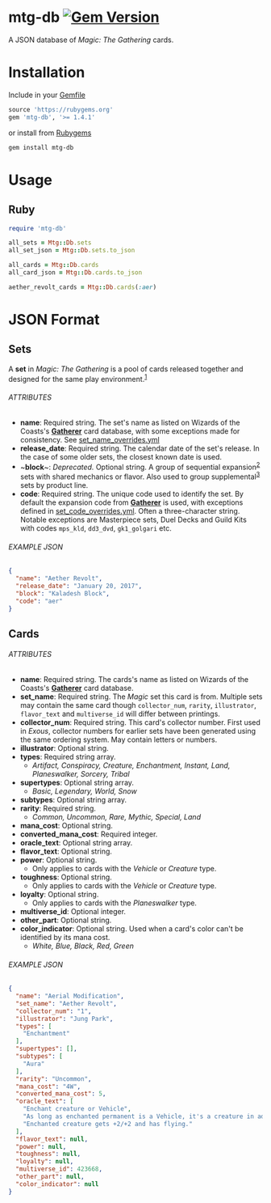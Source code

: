mtg-db [![Gem Version](https://badge.fury.io/rb/mtg-db.svg)](
  https://rubygems.org/gems/mtg-db)
======
A JSON database of _Magic: The Gathering_ cards.

# Installation
Include in your [Gemfile]
```ruby
source 'https://rubygems.org'
gem 'mtg-db', '>= 1.4.1'
```
or install from [Rubygems]
```bash
gem install mtg-db
```

[Gemfile]: https://bundler.io/gemfile.html
[Rubygems]: https://rubygems.org/

# Usage
## Ruby
```ruby
require 'mtg-db'

all_sets = Mtg::Db.sets
all_set_json = Mtg::Db.sets.to_json

all_cards = Mtg::Db.cards
all_card_json = Mtg::Db.cards.to_json

aether_revolt_cards = Mtg::Db.cards(:aer)
```

# JSON Format

## Sets
A **set** in _Magic: The Gathering_ is a pool of cards released together and designed for the same play environment.<sup>[1]</sup>

[1]: https://mtg.gamepedia.com/Set

###### ATTRIBUTES
- **name**: Required string. The set's name as listed on Wizards of the Coasts's **[Gatherer]** card database, with some exceptions made for consistency. See [set_name_overrides.yml](script/data/set_name_overrides.yml)
- **release_date**: Required string. The calendar date of the set's release. In the case of some older sets, the closest known date is used.
-  ~**block**~: _Deprecated._ Optional string. A group of sequential expansion<sup>[2]</sup> sets with shared mechanics or flavor. Also used to group supplemental<sup>[3]</sup> sets by product line.
- **code**: Required string. The unique code used to identify the set. By default the expansion code from **[Gatherer]** is used, with exceptions defined in [set_code_overrides.yml](script/data/set_code_overrides.yml). Often a three-character string. Notable exceptions are Masterpiece sets, Duel Decks and Guild Kits with codes `mps_kld`, `dd3_dvd`, `gk1_golgari` etc.

[Gatherer]: http://gatherer.wizards.com/Pages/Default.aspx
[URZA.co]: https://urza.co/m
[2]: https://mtg.gamepedia.com/Set#Expansions
[3]: https://mtg.gamepedia.com/Set#Supplemental_sets

###### EXAMPLE JSON
```json
{
  "name": "Aether Revolt",
  "release_date": "January 20, 2017",
  "block": "Kaladesh Block",
  "code": "aer"
}
```

## Cards

###### ATTRIBUTES
- **name**: Required string. The cards's name as listed on Wizards of the Coasts's **[Gatherer]** card database.
- **set_name**: Required string. The _Magic_ set this card is from. Multiple sets may contain the same card though `collector_num`, `rarity`, `illustrator`, `flavor_text` and `multiverse_id` will differ between printings.
- **collector_num**: Required string. This card's collector number. First used in _Exous_, collector numbers for earlier sets have been generated using the same ordering system. May contain letters or numbers.
- **illustrator**: Optional string.
- **types**: Required string array.
  - _Artifact, Conspiracy, Creature, Enchantment, Instant, Land, Planeswalker, Sorcery, Tribal_
- **supertypes**: Optional string array.
  -  _Basic, Legendary, World, Snow_
- **subtypes**: Optional string array.
- **rarity**: Required string.
  - _Common, Uncommon, Rare, Mythic, Special, Land_
- **mana_cost**: Optional string.
- **converted_mana_cost**: Required integer.
- **oracle_text**: Optional string array.
- **flavor_text**: Optional string.
- **power**: Optional string.
  - Only applies to cards with the _Vehicle_ or _Creature_ type.
- **toughness**: Optional string.
  - Only applies to cards with the _Vehicle_ or _Creature_ type.
- **loyalty**: Optional string.
  - Only applies to cards with the _Planeswalker_ type.
- **multiverse_id**: Optional integer.
- **other_part**: Optional string.
- **color_indicator**: Optional string. Used when a card's color can't be identified by its mana cost.
  - _White, Blue, Black, Red, Green_

[Gatherer]: http://gatherer.wizards.com/Pages/Default.aspx

###### EXAMPLE JSON
```json
{
  "name": "Aerial Modification",
  "set_name": "Aether Revolt",
  "collector_num": "1",
  "illustrator": "Jung Park",
  "types": [
    "Enchantment"
  ],
  "supertypes": [],
  "subtypes": [
    "Aura"
  ],
  "rarity": "Uncommon",
  "mana_cost": "4W",
  "converted_mana_cost": 5,
  "oracle_text": [
    "Enchant creature or Vehicle",
    "As long as enchanted permanent is a Vehicle, it's a creature in addition to its other types.",
    "Enchanted creature gets +2/+2 and has flying."
  ],
  "flavor_text": null,
  "power": null,
  "toughness": null,
  "loyalty": null,
  "multiverse_id": 423668,
  "other_part": null,
  "color_indicator": null
}
```
